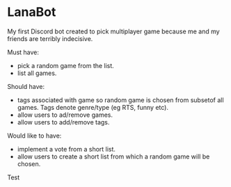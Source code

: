 # LanaBot

My first Discord bot created to pick multiplayer game because me and my friends are terribly indecisive.

Must have:
  - pick a random game from the list.
  - list all games.

Should have:
  - tags associated with game so random game is chosen from subsetof all games. Tags denote genre/type (eg RTS, funny etc).
  - allow users to ad/remove games.
  - allow users to add/remove tags.

Would like to have:
  - implement a vote from a short list.
  - allow users to create a short list from which a random game will be chosen.

Test
